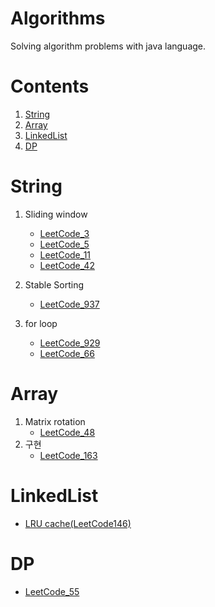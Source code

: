 # Algorithms

Solving algorithm problems with java language.

# Contents
1. [String](#String)
2. [Array](#Array)
3. [LinkedList](#LinkedList)
4. [DP](#DP)

# String
1. Sliding window
   - [LeetCode_3](/src/arraysAndStrings/LeetCode3.java)
   - [LeetCode_5](/src/arraysAndStrings/LeetCode5.java)
   - [LeetCode_11](/src/arraysAndStrings/LeetCode11.java)
   - [LeetCode_42](/src/arraysAndStrings/LeetCode42.java)
   
2. Stable Sorting
   - [LeetCode_937](/src/arraysAndStrings/LeetCode937.java)

3. for loop
   - [LeetCode_929](/src/arraysAndStrings/LeetCode929.java)
   - [LeetCode_66](/src/arraysAndStrings/LeetCode66.java)
   
# Array
   1. Matrix rotation
      - [LeetCode_48](/src/arraysAndStrings/LeetCode48.java)
   2. 구현
      - [LeetCode_163](/src/arraysAndStrings/LeetCode163.java)

# LinkedList
   - [LRU cache(LeetCode146)](/src/linkedList/LeetCode146.java)

# DP
   - [LeetCode_55](/src/arraysAndStrings/LeetCode55.java)